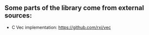 ## Some parts of the library come from external sources:
- C Vec implementation: https://github.com/rxi/vec
